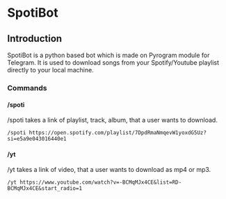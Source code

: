 # SpotiBot

## Introduction

SpotiBot is a python based bot which is made on Pyrogram module for Telegram. It is used to download songs from your Spotify/Youtube playlist directly to your local machine.

### Commands

#### /spoti
/spoti takes a link of playlist, track, album, that a user wants to download.

```
/spoti https://open.spotify.com/playlist/7DpdRmaNmqevW1yoxdG5Uz?si=e5a9e043016440e1
```

#### /yt
/yt takes a link of video, that a user wants to download as mp4 or mp3.

```
/yt https://www.youtube.com/watch?v=-BCMqMJx4CE&list=RD-BCMqMJx4CE&start_radio=1
```
